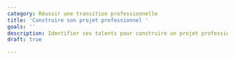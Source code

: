 ```yaml
---
category: Réussir une transition professionnelle
title: 'Construire son projet professionnel '
goals: ''
description: Identifier ses talents pour construire un projet professionnel adapté
draft: true

---
```

